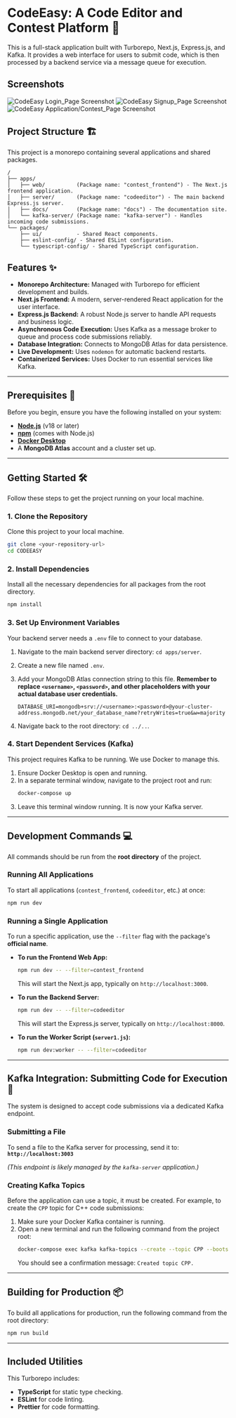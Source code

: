 # CodeEasy: A Code Editor and Contest Platform 🚀

This is a full-stack application built with Turborepo, Next.js, Express.js, and Kafka. It provides a web interface for users to submit code, which is then processed by a backend service via a message queue for execution.

## Screenshots

![CodeEasy Login_Page Screenshot](./Login.png)
![CodeEasy Signup_Page Screenshot](./Signup.png)
![CodeEasy Application/Contest_Page Screenshot](./Contest_page.png)


## Project Structure 🏗️

This project is a monorepo containing several applications and shared packages.

```
/
├── apps/
│   ├── web/          (Package name: "contest_frontend") - The Next.js frontend application.
│   ├── server/       (Package name: "codeeditor") - The main backend Express.js server.
│   ├── docs/         (Package name: "docs") - The documentation site.
│   └── kafka-server/ (Package name: "kafka-server") - Handles incoming code submissions.
└── packages/
    ├── ui/           - Shared React components.
    ├── eslint-config/ - Shared ESLint configuration.
    └── typescript-config/ - Shared TypeScript configuration.
```

## Features ✨

  * **Monorepo Architecture:** Managed with Turborepo for efficient development and builds.
  * **Next.js Frontend:** A modern, server-rendered React application for the user interface.
  * **Express.js Backend:** A robust Node.js server to handle API requests and business logic.
  * **Asynchronous Code Execution:** Uses Kafka as a message broker to queue and process code submissions reliably.
  * **Database Integration:** Connects to MongoDB Atlas for data persistence.
  * **Live Development:** Uses `nodemon` for automatic backend restarts.
  * **Containerized Services:** Uses Docker to run essential services like Kafka.

-----

## Prerequisites 🔧

Before you begin, ensure you have the following installed on your system:

  * [**Node.js**](https://nodejs.org/en/) (v18 or later)
  * [**npm**](https://www.npmjs.com/) (comes with Node.js)
  * [**Docker Desktop**](https://www.docker.com/products/docker-desktop/)
  * A **MongoDB Atlas** account and a cluster set up.

-----

## Getting Started 🛠️

Follow these steps to get the project running on your local machine.

### 1\. Clone the Repository

Clone this project to your local machine.

```sh
git clone <your-repository-url>
cd CODEEASY
```

### 2\. Install Dependencies

Install all the necessary dependencies for all packages from the root directory.

```sh
npm install
```

### 3\. Set Up Environment Variables

Your backend server needs a `.env` file to connect to your database.

1.  Navigate to the main backend server directory: `cd apps/server`.

2.  Create a new file named `.env`.

3.  Add your MongoDB Atlas connection string to this file. **Remember to replace `<username>`, `<password>`, and other placeholders with your actual database user credentials.**

    ```
    DATABASE_URI=mongodb+srv://<username>:<password>@your-cluster-address.mongodb.net/your_database_name?retryWrites=true&w=majority
    ```

4.  Navigate back to the root directory: `cd ../..`.

### 4\. Start Dependent Services (Kafka)

This project requires Kafka to be running. We use Docker to manage this.

1.  Ensure Docker Desktop is open and running.
2.  In a separate terminal window, navigate to the project root and run:
    ```sh
    docker-compose up
    ```
3.  Leave this terminal window running. It is now your Kafka server.

-----

## Development Commands 💻

All commands should be run from the **root directory** of the project.

### Running All Applications

To start all applications (`contest_frontend`, `codeeditor`, etc.) at once:

```sh
npm run dev
```

### Running a Single Application

To run a specific application, use the `--filter` flag with the package's **official name**.

  * **To run the Frontend Web App:**

    ```sh
    npm run dev -- --filter=contest_frontend
    ```

    This will start the Next.js app, typically on `http://localhost:3000`.

  * **To run the Backend Server:**

    ```sh
    npm run dev -- --filter=codeeditor
    ```

    This will start the Express.js server, typically on `http://localhost:8000`.

  * **To run the Worker Script (`server1.js`):**

    ```sh
    npm run dev:worker -- --filter=codeeditor
    ```

-----

## Kafka Integration: Submitting Code for Execution 📨

The system is designed to accept code submissions via a dedicated Kafka endpoint.

### Submitting a File

To send a file to the Kafka server for processing, send it to:
**`http://localhost:3003`**

*(This endpoint is likely managed by the `kafka-server` application.)*

### Creating Kafka Topics

Before the application can use a topic, it must be created. For example, to create the `CPP` topic for C++ code submissions:

1.  Make sure your Docker Kafka container is running.
2.  Open a new terminal and run the following command from the project root:
    ```sh
    docker-compose exec kafka kafka-topics --create --topic CPP --bootstrap-server localhost:9092 --partitions 1 --replication-factor 1
    ```
    You should see a confirmation message: `Created topic CPP.`

-----

## Building for Production 📦

To build all applications for production, run the following command from the root directory:

```sh
npm run build
```

-----

## Included Utilities

This Turborepo includes:

  - **TypeScript** for static type checking.
  - **ESLint** for code linting.
  - **Prettier** for code formatting.